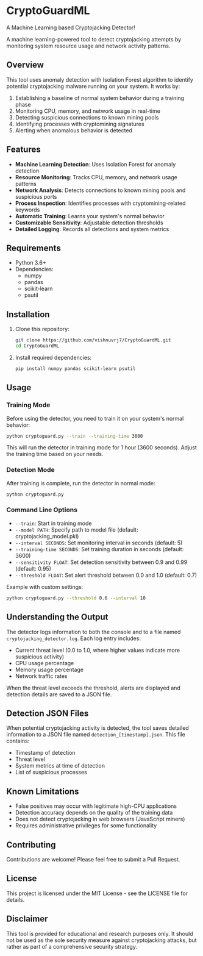 # CryptoGuardML
A Machine Learning based Cryptojacking Detector!

A machine learning-powered tool to detect cryptojacking attempts by monitoring system resource usage and network activity patterns.

## Overview

This tool uses anomaly detection with Isolation Forest algorithm to identify potential cryptojacking malware running on your system. It works by:

1. Establishing a baseline of normal system behavior during a training phase
2. Monitoring CPU, memory, and network usage in real-time
3. Detecting suspicious connections to known mining pools
4. Identifying processes with cryptomining signatures
5. Alerting when anomalous behavior is detected

## Features

- **Machine Learning Detection**: Uses Isolation Forest for anomaly detection
- **Resource Monitoring**: Tracks CPU, memory, and network usage patterns
- **Network Analysis**: Detects connections to known mining pools and suspicious ports
- **Process Inspection**: Identifies processes with cryptomining-related keywords
- **Automatic Training**: Learns your system's normal behavior
- **Customizable Sensitivity**: Adjustable detection thresholds
- **Detailed Logging**: Records all detections and system metrics

## Requirements

- Python 3.6+
- Dependencies:
  - numpy
  - pandas
  - scikit-learn
  - psutil

## Installation

1. Clone this repository:
   ```bash
   git clone https://github.com/vishnuvrj7/CryptoGuardML.git
   cd CryptoGuardML
   ```

2. Install required dependencies:
   ```bash
   pip install numpy pandas scikit-learn psutil
   ```

## Usage

### Training Mode

Before using the detector, you need to train it on your system's normal behavior:

```bash
python cryptoguard.py --train --training-time 3600
```

This will run the detector in training mode for 1 hour (3600 seconds). Adjust the training time based on your needs.

### Detection Mode

After training is complete, run the detector in normal mode:

```bash
python cryptoguard.py
```

### Command Line Options

- `--train`: Start in training mode
- `--model PATH`: Specify path to model file (default: cryptojacking_model.pkl)
- `--interval SECONDS`: Set monitoring interval in seconds (default: 5)
- `--training-time SECONDS`: Set training duration in seconds (default: 3600)
- `--sensitivity FLOAT`: Set detection sensitivity between 0.9 and 0.99 (default: 0.95)
- `--threshold FLOAT`: Set alert threshold between 0.0 and 1.0 (default: 0.7)

Example with custom settings:
```bash
python cryptoguard.py --threshold 0.6 --interval 10
```

## Understanding the Output

The detector logs information to both the console and to a file named `cryptojacking_detector.log`. Each log entry includes:

- Current threat level (0.0 to 1.0, where higher values indicate more suspicious activity)
- CPU usage percentage
- Memory usage percentage
- Network traffic rates

When the threat level exceeds the threshold, alerts are displayed and detection details are saved to a JSON file.

## Detection JSON Files

When potential cryptojacking activity is detected, the tool saves detailed information to a JSON file named `detection_[timestamp].json`. This file contains:

- Timestamp of detection
- Threat level
- System metrics at time of detection
- List of suspicious processes

## Known Limitations

- False positives may occur with legitimate high-CPU applications
- Detection accuracy depends on the quality of the training data
- Does not detect cryptojacking in web browsers (JavaScript miners)
- Requires administrative privileges for some functionality

## Contributing

Contributions are welcome! Please feel free to submit a Pull Request.

## License

This project is licensed under the MIT License - see the LICENSE file for details.

## Disclaimer

This tool is provided for educational and research purposes only. It should not be used as the sole security measure against cryptojacking attacks, but rather as part of a comprehensive security strategy.
